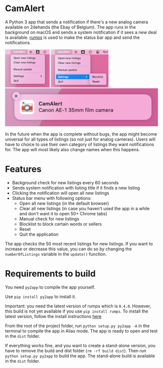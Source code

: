 # CamAlert
A Python 3 app that sends a notification if there's a new analog camera available on 2dehands (the Ebay of Belgium).
The app runs in the background on macOS and sends a system notification if it sees a new deal is available.
[rumps](https://github.com/jaredks/rumps) is used to make the status bar app and send the notifications.

<div align="left">
    <img src="media/Screenshot menu bar1.png" height="125"/>
    <img src="media/Screenshot menu bar2.png" height="125"/>
    <img src="media/Screenshot notification.png" height="125"/>
</div>

In the future when the app is complete without bugs, the app might become universal for all types of listings (so not just for analog cameras). Users will have to choice to use their own category of listings they want notifications for. The app will most likely also change names when this happens.
# Features
- Background check for new listings every 60 seconds
- Sends system notification with listing title if it finds a new listing
- Clicking the notification will open all new listings
- Status bar menu with following options:
  - Open all new listings (in the default browser)
  - Clear all new listings (in case you haven't used the app in a while and don't want it to open 50+ Chrome tabs)
  - Manual check for new listings
  - Blocklist to block certain words or sellers
  - Reset
  - Quit the application

The app checks the 50 most recent listings for new listings. If you want to increase or decrease this value, you can do so by changing the `numberOfListings` variable in the `update()` function.

# Requirements to build
You need `py2app` to compile the app yourself.

Use `pip install py2app` to install it.

Important: you need the latest version of rumps which is `0.4.0`. However, this build is not yet available if you use `pip install rumps`.
To install the latest version, follow the install instructions [here](https://github.com/jaredks/rumps#installation:~:text=Or%20from%20source,system%2Dwide%20location.)

From the root of the project folder, run `python setup.py py2app -A` in the terminal to compile the app in Alias mode. The app is ready to open and test in the `dist` folder.

If everything works fine, and you want to create a stand-alone version, you have to remove the build and dist folder (`rm -rf build dist`). Then run `python setup.py py2app` to build the app. The stand-alone build is available in the `dist` folder.
